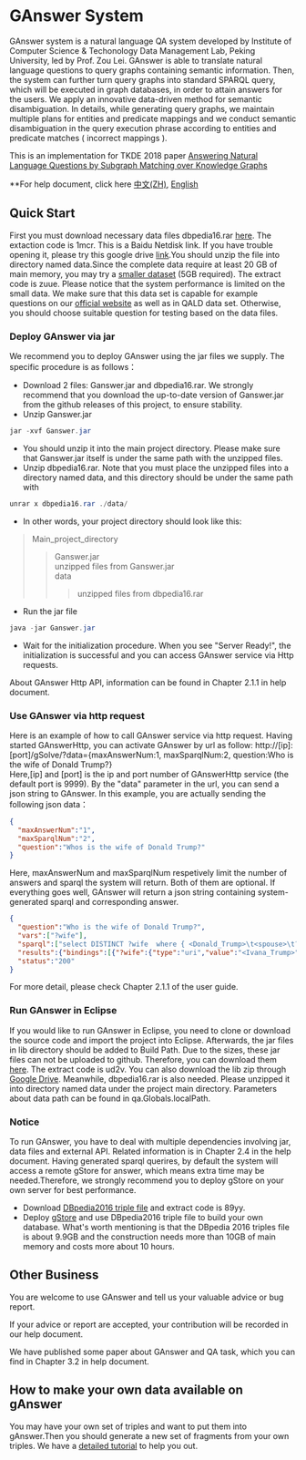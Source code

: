 # GAnswer System

GAnswer system is a natural language QA system developed by Institute of Computer Science & Techonology Data Management Lab, Peking University, led by Prof. Zou Lei. GAnswer is able to translate natural language questions to query graphs containing semantic information. Then, the system can further turn query graphs into standard SPARQL query, which will be executed in graph databases, in order to attain answers for the users. We apply an innovative data-driven method for semantic disambiguation. In details, while generating query graphs, we maintain multiple plans for entities and predicate mappings and we conduct semantic disambiguation in the query execution phrase according to entities and predicate matches ( incorrect mappings ).

This is an implementation for TKDE 2018 paper [Answering Natural Language Questions by Subgraph Matching over Knowledge Graphs](docs/TKDE18_gAnswer.pdf) 

**For help document, click here [中文(ZH)](docs/gAnswer_help.pdf), [English](docs/gAnswer_help_en.pdf)

## Quick Start
First you must download necessary data files dbpedia16.rar [here](https://pan.baidu.com/s/1LHGO0cU5et5o5nQWc3UvVg). The extaction code is 1mcr. This is a Baidu Netdisk link. If you have trouble opening it, please try this google drive [link](https://drive.google.com/open?id=1hmqaftrTo0_qQNRApCuxFXaBx7SosNVy).You should unzip the file into directory named data.Since the complete data require at least 20 GB of main memory, you may try a [smaller dataset](https://pan.baidu.com/s/1Txe_cwpuoohJXH70yfxB-Q) (5GB required). The extract code is zuue. Please notice that the system performance is limited on the small data. We make sure that this data set is capable for example questions on our [official website](http://ganswer.gstore-pku.com/) as well as in QALD data set. Otherwise, you should choose suitable question for testing based on the data files.

### Deploy GAnswer via jar
We recommend you to deploy GAnswer using the jar files we supply. The specific procedure is as follows：

- Download 2 files: Ganswer.jar and dbpedia16.rar. We strongly recommend that you download the up-to-date version of Ganswer.jar from the github releases of this project, to ensure stability.
- Unzip Ganswer.jar
```java
jar -xvf Ganswer.jar
```
- You should unzip it into the main project directory. Please make sure that Ganswer.jar itself is under the same path with the unzipped files.
- Unzip dbpedia16.rar. Note that you must place the unzipped files into a directory named data, and this directory should be under the same path with 
```java
unrar x dbpedia16.rar ./data/
```
- In other words, your project directory should look like this:
>Main_project_directory
>>Ganswer.jar<br />
>>unzipped files from Ganswer.jar<br />
>>data
>>>unzipped files from dbpedia16.rar<br />
- Run the jar file
```java
java -jar Ganswer.jar
```
- Wait for the initialization procedure. When you see "Server Ready!", the initialization is successful and you can access GAnswer service via Http requests.

About GAnswer Http API, information can be found in Chapter 2.1.1 in help document.

### Use GAnswer via http request
Here is an example of how to call GAnswer service via http request.
Having started GAnswerHttp, you can activate GAnswer by url as follow:
http://[ip]:[port]/gSolve/?data={maxAnswerNum:1, maxSparqlNum:2, question:Who is the wife of Donald Trump?}
<br />
Here,[ip] and [port] is the ip and port number of GAnswerHttp service (the default port is 9999). By the "data" parameter in the url, you can send a json string to GAnswer.
In this example, you are actually sending the following json data：
```json
{
  "maxAnswerNum":"1",
  "maxSparqlNum":"2",
  "question":"Whos is the wife of Donald Trump?"
}
```
Here, maxAnswerNum and maxSparqlNum respetively limit the number of answers and sparql the system will return. Both of them are optional.
If everything goes well, GAnswer will return a json string containing system-generated sparql and corresponding answer.
```json
{
  "question":"Who is the wife of Donald Trump?",
  "vars":["?wife"],
  "sparql":["select DISTINCT ?wife  where { <Donald_Trump>\t<spouse>\t?wife. } LIMIT 1","select DISTINCT ?wife  where { ?wife\t<spouse>\t<Donald_Trump>. } LIMIT 1"],
  "results":{"bindings":[{"?wife":{"type":"uri","value":"<Ivana_Trump>"}}]},
  "status":"200"
}
```
For more detail, please check Chapter 2.1.1 of the user guide.

### Run GAnswer in Eclipse
If you would like to run GAnswer in Eclipse, you need to clone or download the source code and import the project into Eclipse. Afterwards, the jar files in lib directory should be added to Build Path.
Due to the sizes, these jar files can not be uploaded to github. Therefore, you can download them [here](https://pan.baidu.com/s/1ZfdKDtuE6PLby1koEs6aFg). The extract code is ud2v. You can also download the lib zip through [Google Drive](https://drive.google.com/open?id=1muTJy-1bSBCNW_ChcEzWmHceeN-0rZ4a).
Meanwhile, dbpedia16.rar is also needed. Please unzipped it into directory named data under the project main directory. Parameters about data path can be found in qa.Globals.localPath.

### Notice
To run GAnswer, you have to deal with multiple dependencies involving jar, data files and external API. Related information is in Chapter 2.4 in the help document.
Having generated sparql querires, by default the system will access a remote gStore for answer, which means extra time may be needed.Therefore, we strongly recommend you to deploy gStore on your own server for best performance.

- Download [DBpedia2016 triple file](https://pan.baidu.com/s/1l5Oui65sDn8QPYmA0rUvuA) and extract code is 89yy.
- Deploy [gStore](http://gstore-pku.com) and use DBpedia2016 triple file to build your own database. What's worth mentioning is that the DBpedia 2016 triples file is about 9.9GB and the construction needs more than 10GB of main memory and costs more about 10 hours.

## Other Business

You are welcome to use GAnswer and tell us your valuable advice or bug report.

If your advice or report are accepted, your contribution will be recorded in our help document.

We have published some paper about GAnswer and QA task, which you can find in Chapter 3.2 in help document.

## How to make your own data available on gAnswer
You may have your own set of triples and want to put them into gAnswer.Then you should generate a new set of fragments from your own triples. We have a [detailed tutorial](genrate_fragments/How_to_generate_fragments.md) to help you out.


